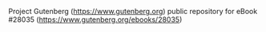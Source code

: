 Project Gutenberg (https://www.gutenberg.org) public repository for eBook #28035 (https://www.gutenberg.org/ebooks/28035)
